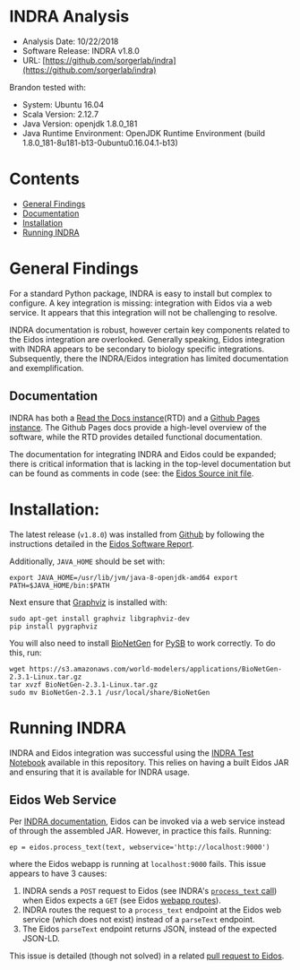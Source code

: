# INDRA Analysis

* Analysis Date: 10/22/2018
* Software Release: INDRA v1.8.0
* URL: [https://github.com/sorgerlab/indra](https://github.com/sorgerlab/indra)

Brandon tested with:

* System: Ubuntu 16.04
* Scala Version: 2.12.7
* Java Version: openjdk 1.8.0_181
* Java Runtime Environment: OpenJDK Runtime Environment (build 1.8.0_181-8u181-b13-0ubuntu0.16.04.1-b13)

# Contents
* [General Findings](#general-findings)
* [Documentation](#documentation)
* [Installation](#installation)
* [Running INDRA](#running-indra)

# General Findings
For a standard Python package, INDRA is easy to install but complex to configure. A key integration is missing: integration with Eidos via a web service. It appears that this integration will not be challenging to resolve.

INDRA documentation is robust, however certain key components related to the Eidos integration are overlooked. Generally speaking, Eidos integration with INDRA appears to be secondary to biology specific integrations. Subsequently, there the INDRA/Eidos integration has limited documentation and exemplification.

## Documentation
INDRA has both a [Read the Docs instance](https://indra.readthedocs.io/en/latest/)(RTD) and a [Github Pages instance](http://www.indra.bio/). The Github Pages docs provide a high-level overview of the software, while the RTD provides detailed functional documentation.

The documentation for integrating INDRA and Eidos could be expanded; there is critical information that is lacking in the top-level documentation but can be found as comments in code (see: the [Eidos Source init file](https://github.com/sorgerlab/indra/blob/master/indra/sources/eidos/__init__.py).

# Installation:
The latest release (`v1.8.0`) was installed from [Github](https://github.com/sorgerlab/indra) by following the instructions detailed in the [Eidos Software Report](https://github.com/WorldModelers/Integration/blob/master/Reports/Eidos-Setup-Report.md#indra-invocation).

Additionally, `JAVA_HOME` should be set with:

```
export JAVA_HOME=/usr/lib/jvm/java-8-openjdk-amd64 export PATH=$JAVA_HOME/bin:$PATH
```

Next ensure that [Graphviz](www.graphviz.org) is installed with:

```
sudo apt-get install graphviz libgraphviz-dev
pip install pygraphviz
```

You will also need to install [BioNetGen](https://www.csb.pitt.edu/Faculty/Faeder/?page_id=409) for [PySB](http://pysb.org/) to work correctly. To do this, run:

```
wget https://s3.amazonaws.com/world-modelers/applications/BioNetGen-2.3.1-Linux.tar.gz
tar xvzf BioNetGen-2.3.1-Linux.tar.gz
sudo mv BioNetGen-2.3.1 /usr/local/share/BioNetGen
```


# Running INDRA
INDRA and Eidos integration was successful using the [INDRA Test Notebook](https://github.com/WorldModelers/Integration/blob/master/Notebooks/INDRA_tests.ipynb) available in this repository. This relies on having a built Eidos JAR and ensuring that it is available for INDRA usage.

## Eidos Web Service
Per [INDRA documentation](https://indra.readthedocs.io/en/latest/modules/sources/eidos/index.html?highlight=webservice#indra.sources.eidos.api.process_text), Eidos can be invoked via a web service instead of through the assembled JAR. However, in practice this fails. Running:

```
ep = eidos.process_text(text, webservice='http://localhost:9000')
```

where the Eidos webapp is running at `localhost:9000` fails. This issue appears to have 3 causes:

1. INDRA sends a `POST` request to Eidos (see INDRA's [`process_text` call](https://github.com/sorgerlab/indra/blob/master/indra/sources/eidos/api.py#L22-L60)) when Eidos expects a `GET` (see Eidos [webapp routes](https://github.com/clulab/eidos/blob/master/webapp/conf/routes)).
2. INDRA routes the request to a `process_text` endpoint at the Eidos web service (which does not exist) instead of a `parseText` endpoint.
3. The Eidos `parseText` endpoint returns JSON, instead of the expected JSON-LD.

This issue is detailed (though not solved) in a related [pull request to Eidos](https://github.com/clulab/eidos/pull/484).
